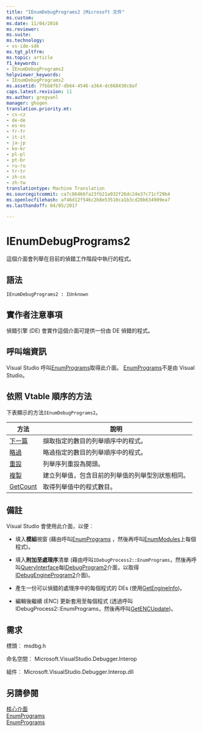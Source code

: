 ```yaml
---
title: "IEnumDebugPrograms2 |Microsoft 文件"
ms.custom: 
ms.date: 11/04/2016
ms.reviewer: 
ms.suite: 
ms.technology:
- vs-ide-sdk
ms.tgt_pltfrm: 
ms.topic: article
f1_keywords:
- IEnumDebugPrograms2
helpviewer_keywords:
- IEnumDebugPrograms2
ms.assetid: 7fbb8fb7-db64-4546-a364-dc668430c8af
caps.latest.revision: 11
ms.author: gregvanl
manager: ghogen
translation.priority.mt:
- cs-cz
- de-de
- es-es
- fr-fr
- it-it
- ja-jp
- ko-kr
- pl-pl
- pt-br
- ru-ru
- tr-tr
- zh-cn
- zh-tw
translationtype: Machine Translation
ms.sourcegitcommit: ca7c86466fa23fb21a932f26dc24e37c71cf29b4
ms.openlocfilehash: af46d12f546c2b8e53510ca1b3cd28b634909ea7
ms.lasthandoff: 04/05/2017

---
```

# <a name="ienumdebugprograms2"></a>IEnumDebugPrograms2
這個介面會列舉在目前的偵錯工作階段中執行的程式。  
  
## <a name="syntax"></a>語法  
  
```  
IEnumDebugPrograms2 : IUnknown  
```  
  
## <a name="notes-for-implementers"></a>實作者注意事項  
 偵錯引擎 (DE) 會實作這個介面可提供一份由 DE 偵錯的程式。  
  
## <a name="notes-for-callers"></a>呼叫端資訊  
 Visual Studio 呼叫[EnumPrograms](../../../extensibility/debugger/reference/idebugprocess2-enumprograms.md)取得此介面。 [EnumPrograms](../../../extensibility/debugger/reference/idebugengine2-enumprograms.md)不是由 Visual Studio。  
  
## <a name="methods-in-vtable-order"></a>依照 Vtable 順序的方法  
 下表顯示的方法`IEnumDebugPrograms2`。  
  
|方法|說明|  
|------------|-----------------|  
|[下一篇](../../../extensibility/debugger/reference/ienumdebugprograms2-next.md)|擷取指定的數目的列舉順序中的程式。|  
|[略過](../../../extensibility/debugger/reference/ienumdebugprograms2-skip.md)|略過指定的數目的列舉順序中的程式。|  
|[重設](../../../extensibility/debugger/reference/ienumdebugprograms2-reset.md)|列舉序列重設為開頭。|  
|[複製](../../../extensibility/debugger/reference/ienumdebugprograms2-clone.md)|建立列舉值，包含目前的列舉值的列舉型別狀態相同。|  
|[GetCount](../../../extensibility/debugger/reference/ienumdebugprograms2-getcount.md)|取得列舉值中的程式數目。|  
  
## <a name="remarks"></a>備註  
 Visual Studio 會使用此介面，以便︰  
  
-   填入**模組**視窗 (藉由呼叫[EnumPrograms](../../../extensibility/debugger/reference/idebugprocess2-enumprograms.md) ，然後再呼叫[EnumModules](../../../extensibility/debugger/reference/idebugprogram2-enummodules.md)上每個程式)。  
  
-   填入**附加至處理序**清單 (藉由呼叫`IDebugProcess2::EnumPrograms`，然後再呼叫[QueryInterface](/cpp/atl/queryinterface)每[IDebugProgram2](../../../extensibility/debugger/reference/idebugprogram2.md)介面，以取得[IDebugEngineProgram2](../../../extensibility/debugger/reference/idebugengineprogram2.md)介面)。  
  
-   產生一份可以偵錯的處理序中的每個程式的 DEs (使用[GetEngineInfo](../../../extensibility/debugger/reference/idebugprogram2-getengineinfo.md))。  
  
-   編輯後繼續 (ENC) 更新套用至每個程式 (透過呼叫 IDebugProcess2::EnumPrograms，然後再呼叫[GetENCUpdate](../../../extensibility/debugger/reference/idebugprogram2-getencupdate.md))。  
  
## <a name="requirements"></a>需求  
 標頭︰ msdbg.h  
  
 命名空間︰ Microsoft.VisualStudio.Debugger.Interop  
  
 組件︰ Microsoft.VisualStudio.Debugger.Interop.dll  
  
## <a name="see-also"></a>另請參閱  
 [核心介面](../../../extensibility/debugger/reference/core-interfaces.md)   
 [EnumPrograms](../../../extensibility/debugger/reference/idebugengine2-enumprograms.md)   
 [EnumPrograms](../../../extensibility/debugger/reference/idebugprocess2-enumprograms.md)
